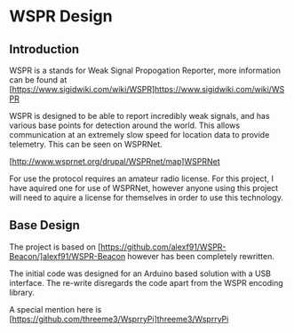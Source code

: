 # WSPR Design

## Introduction

WSPR is a stands for Weak Signal Propogation Reporter, more information can be found at [https://www.sigidwiki.com/wiki/WSPR]https://www.sigidwiki.com/wiki/WSPR

WSPR is designed to be able to report incredibly weak signals, and has various base points for detection around the world. This allows communication at an extremely slow speed for location data to provide telemetry. This can be seen on WSPRNet.

[http://www.wsprnet.org/drupal/WSPRnet/map]WSPRNet

For use the protocol requires an amateur radio license. For this project, I have  aquired one for use of WSPRNet, however anyone using this project will need to aquire a license for themselves in order to use this technology.

## Base Design

The project is based on [https://github.com/alexf91/WSPR-Beacon/]alexf91/WSPR-Beacon however has been completely rewritten.

The initial code was designed for an Arduino based solution with a USB interface. The re-write disregards the code apart from the WSPR encoding library.

A special mention here is [https://github.com/threeme3/WsprryPi]threeme3/WsprryPi